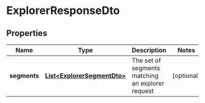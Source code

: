 

# ExplorerResponseDto

## Properties

Name | Type | Description | Notes
------------ | ------------- | ------------- | -------------
**segments** | [**List&lt;ExplorerSegmentDto&gt;**](ExplorerSegmentDto.md) | The set of segments matching an explorer request |  [optional]



